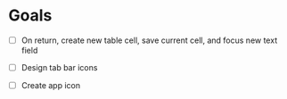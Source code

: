 # Goals

- [ ] On return, create new table cell, save current cell, and focus new text field
- [ ] Design tab bar icons
- [ ] Create app icon

